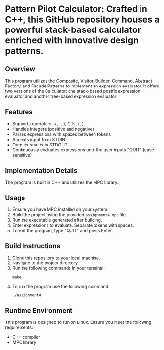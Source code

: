 # Pattern Pilot Calculator: Crafted in C++, this GitHub repository houses a powerful stack-based calculator enriched with innovative design patterns.

## Overview
This program utilizes the Composite, Visitor, Builder, Command, Abstract Factory, and Facade Patterns to implement an expression evaluator. It offers two versions of the Calculator: one stack-based postfix expression evaluator and another tree-based expression evaluator

## Features
- Supports operators: +, -, /, *, %, (, )
- Handles integers (positive and negative)
- Parses expressions with spaces between tokens
- Accepts input from STDIN
- Outputs results to STDOUT
- Continuously evaluates expressions until the user inputs "QUIT" (case-sensitive)

## Implementation Details
The program is built in C++ and utilizes the MPC library.

## Usage
1. Ensure you have MPC installed on your system.
2. Build the project using the provided `assignment4.mpc` file.
3. Run the executable generated after building.
4. Enter expressions to evaluate. Separate tokens with spaces.
5. To exit the program, type "QUIT" and press Enter.

## Build Instructions
1. Clone this repository to your local machine.
2. Navigate to the project directory.
3. Run the following commands in your terminal:
   ```
   make
   ```
4. To run the program use the following command:
   ```
   ./assignment4
   ```

## Runtime Environment
This program is designed to run on Linux. Ensure you meet the following requirements:
- C++ compiler
- MPC library

